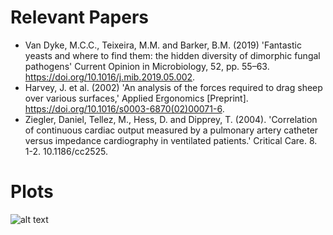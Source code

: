 # Relevant Papers
- Van Dyke, M.C.C., Teixeira, M.M. and Barker, B.M. (2019) 'Fantastic yeasts and where to find them: the hidden diversity of dimorphic fungal pathogens' Current Opinion in Microbiology, 52, pp. 55–63. https://doi.org/10.1016/j.mib.2019.05.002.
- Harvey, J. et al. (2002) 'An analysis of the forces required to drag sheep over various surfaces,' Applied Ergonomics [Preprint]. https://doi.org/10.1016/s0003-6870(02)00071-6.
- Ziegler, Daniel, Tellez, M., Hess, D. and Dipprey, T. (2004). 'Correlation of continuous cardiac output measured by a pulmonary artery catheter versus impedance cardiography in ventilated patients.' Critical Care. 8. 1-2. 10.1186/cc2525.

# Plots

![alt text](https://github.com/mboyan/CS_Assignment/blob/main/data_plots.png?raw=true)
